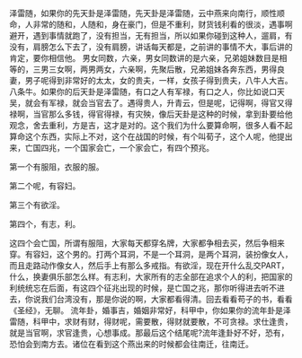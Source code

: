 泽雷随，如果你的先天卦是泽雷随，先天卦是泽雷随，云中燕来向南行，顺性顺命，人非常的随和，人随和，身在豪门，但是不重利，财货钱利看的很淡，遇事啊避开，遇到事情就跑了，没有担当，无有担当，所以如果你碰到这种人，遛肩，有没有，肩膀怎么下去了，没有肩膀，讲话每天都是，之前讲的事情不大，事后讲的肯定，要你相信他。 男女同数，六亲，男女同数讲的是六亲，兄弟姐妹数目是相等的，三男三女啊，两男两女，六亲啊，先聚后散，兄弟姐妹各奔东西，男得良妻，男子呢得到非常好的太太，女的贵夫，一样，女孩子得到贵夫，八牛人大吉。八条牛。如果你的后天卦是泽雷随，有口之人有军禄，有口之人，你比如说口天吴，就会有军禄，就会当官去了。遇得贵人，升青云，但是呢，记得啊，得官又得禄啊，当官那么多钱，得官得禄，有灾殃，像后天卦是这种的时候，拿到卦要给他观念，舍去重利，方是吉，这才是对的。这个我们为什么要算命啊，很多人看不起算命这个东西，实际上不对，这个在战国的时候，有个叫荀子，这个人呢，他提出来，亡国四兆，一个国家会亡，一个家会亡，有四个预兆。

第一个有服阻，衣服的服。

第二个呢，有容妇。

第三个有欲淫。

第四个，有志，利。

这四个会亡国，所谓有服阻，大家每天都穿名牌，大家都争相去买，然后争相来穿。有容妇，这个男的。打两个耳洞，不是一个耳洞，是两个耳洞，装扮像女人，而且走路动作像女人，然后手上有那么多戒指。有欲淫，现在开什么乱交PART，什么，换妻俱乐部怎么样。有志利，大家所有的志全部在追求个人的利，把国家的利统统忘在后面，有这四个征兆出现的时候，是亡国之兆，那你听得进去听不进去，你说我们台湾没有，那是你说的啊，大家都看得清。回去看看苟子的书，看看《圣经》，无聊。
流年卦，婚事吉，婚姻非常好，科甲中，你如果你的流年卦是泽雷随，科甲中，求财有财，得财呢，需要散，得财就要散，不可贪禄。求仕逢贵，就是当官啊，求官逢贵，心想事成。那最后这个结尾呢?流年逢卦好不好，恐有，恐怕会到南方去。诸位在看到这个燕出来的时候都会往南迁，往南迁。